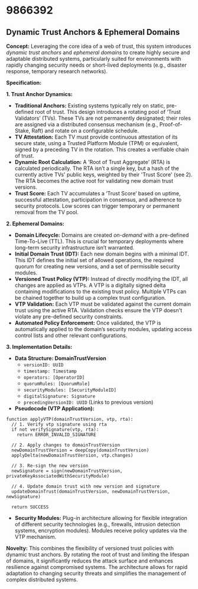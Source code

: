 # 9866392

## Dynamic Trust Anchors & Ephemeral Domains

**Concept:** Leveraging the core idea of a web of trust, this system introduces *dynamic trust anchors* and *ephemeral domains* to create highly secure and adaptable distributed systems, particularly suited for environments with rapidly changing security needs or short-lived deployments (e.g., disaster response, temporary research networks).

**Specification:**

**1. Trust Anchor Dynamics:**

*   **Traditional Anchors:** Existing systems typically rely on static, pre-defined root of trust. This design introduces a rotating pool of ‘Trust Validators’ (TVs). These TVs are not permanently designated; their roles are assigned via a distributed consensus mechanism (e.g., Proof-of-Stake, Raft) and rotate on a configurable schedule.
*   **TV Attestation:** Each TV must provide continuous attestation of its secure state, using a Trusted Platform Module (TPM) or equivalent, signed by a preceding TV in the rotation. This creates a verifiable chain of trust.
*   **Dynamic Root Calculation:** A 'Root of Trust Aggregate' (RTA) is calculated periodically. The RTA isn’t a single key, but a hash of the currently active TVs' public keys, weighted by their 'Trust Score' (see 2). The RTA becomes the active root for validating new domain trust versions.
*   **Trust Score:** Each TV accumulates a ‘Trust Score’ based on uptime, successful attestation, participation in consensus, and adherence to security protocols. Low scores can trigger temporary or permanent removal from the TV pool.

**2. Ephemeral Domains:**

*   **Domain Lifecycle:** Domains are created *on-demand* with a pre-defined Time-To-Live (TTL). This is crucial for temporary deployments where long-term security infrastructure isn’t warranted.
*   **Initial Domain Trust (IDT):** Each new domain begins with a minimal IDT. This IDT defines the initial set of allowed operations, the required quorum for creating new versions, and a set of permissible security modules.
*   **Versioned Trust Policy (VTP):** Instead of directly modifying the IDT, all changes are applied as VTPs. A VTP is a digitally signed delta containing modifications to the existing trust policy. Multiple VTPs can be chained together to build up a complex trust configuration.
*   **VTP Validation:** Each VTP must be validated against the current domain trust using the active RTA. Validation checks ensure the VTP doesn't violate any pre-defined security constraints.
*   **Automated Policy Enforcement:** Once validated, the VTP is automatically applied to the domain’s security modules, updating access control lists and other relevant configurations.

**3. Implementation Details:**

*   **Data Structure: DomainTrustVersion**
    *   `versionID: UUID`
    *   `timestamp: Timestamp`
    *   `operators: [OperatorID]`
    *   `quorumRules: [QuorumRule]`
    *   `securityModules: [SecurityModuleID]`
    *   `digitalSignature: Signature`
    *   `precedingVersionID: UUID` (Links to previous version)
*   **Pseudocode (VTP Application):**

```pseudocode
function applyVTP(domainTrustVersion, vtp, rta):
  // 1. Verify vtp signature using rta
  if not verifySignature(vtp, rta):
    return ERROR_INVALID_SIGNATURE

  // 2. Apply changes to domainTrustVersion
  newDomainTrustVersion = deepCopy(domainTrustVersion)
  applyDelta(newDomainTrustVersion, vtp.changes)

  // 3. Re-sign the new version
  newSignature = sign(newDomainTrustVersion, privateKeyAssociatedWithSecurityModule)

  // 4. Update domain trust with new version and signature
  updateDomainTrust(domainTrustVersion, newDomainTrustVersion, newSignature)

  return SUCCESS
```

*   **Security Modules:** Plug-in architecture allowing for flexible integration of different security technologies (e.g., firewalls, intrusion detection systems, encryption modules).  Modules receive policy updates via the VTP mechanism.

**Novelty:** This combines the flexibility of versioned trust policies with dynamic trust anchors. By rotating the root of trust and limiting the lifespan of domains, it significantly reduces the attack surface and enhances resilience against compromised systems.  The architecture allows for rapid adaptation to changing security threats and simplifies the management of complex distributed systems.